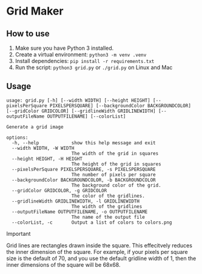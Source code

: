 # Grid Maker
## How to use
1. Make sure you have Python 3 installed.
2. Create a virtual environment: `python3 -m venv .venv`
3. Install dependencies: `pip install -r requirements.txt`
4. Run the script: `python3 grid.py` or `./grid.py` on Linux and Mac

## Usage
```
usage: grid.py [-h] [--width WIDTH] [--height HEIGHT] [--pixelsPerSquare PIXELSPERSQUARE] [--backgroundColor BACKGROUNDCOLOR] [--gridColor GRIDCOLOR] [--gridlineWidth GRIDLINEWIDTH] [--outputFileName OUTPUTFILENAME] [--colorList]

Generate a grid image

options:
  -h, --help            show this help message and exit
  --width WIDTH, -W WIDTH
                        The width of the grid in squares
  --height HEIGHT, -H HEIGHT
                        The height of the grid in squares
  --pixelsPerSquare PIXELSPERSQUARE, -s PIXELSPERSQUARE
                        The number of pixels per square
  --backgroundColor BACKGROUNDCOLOR, -b BACKGROUNDCOLOR
                        The background color of the grid.
  --gridColor GRIDCOLOR, -g GRIDCOLOR
                        The color of the gridlines.
  --gridlineWidth GRIDLINEWIDTH, -l GRIDLINEWIDTH
                        The width of the gridlines
  --outputFileName OUTPUTFILENAME, -o OUTPUTFILENAME
                        The name of the output file
  --colorList, -c       Output a list of colors to colors.png
  ```

> [!IMPORTANT]
> Grid lines are rectangles drawn inside the square. This effecitvely reduces the inner dimension of the square. For example, if your pixels per square size is the default of 70, and you use the default gridline width of 1, then the inner dimensions of the square will be 68x68.
